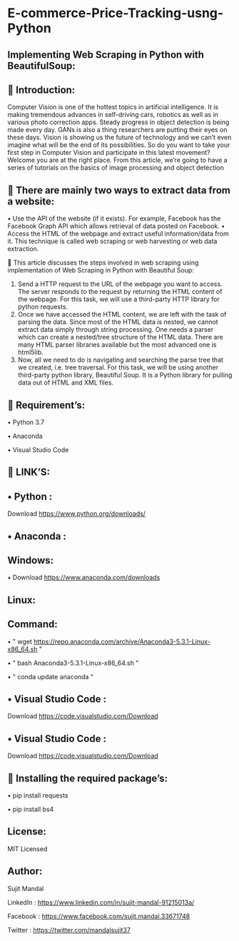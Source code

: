 # E-commerce-Price-Tracking-usng-Python

Implementing Web Scraping in Python with BeautifulSoup:
--------------------------------------------------------
 Introduction:
---------------
Computer Vision is one of the hottest topics in artificial intelligence. It is making tremendous advances in self-driving cars, robotics as well as in various photo correction apps. Steady progress in object detection is being made every day. GANs is also a thing researchers are putting their eyes on these days. Vision is showing us the future of technology and we can’t even imagine what will be the end of its possibilities.
So do you want to take your first step in Computer Vision and participate in this latest movement? Welcome you are at the right place. From this article, we’re going to have a series of tutorials on the basics of image processing and object detection

	There are mainly two ways to extract data from a website:
-----------------------------------------------------------
•	Use the API of the website (if it exists). For example, Facebook has the Facebook Graph API which allows retrieval of data posted on Facebook.
•	Access the HTML of the webpage and extract useful information/data from it. This technique is called web scraping or web harvesting or web data extraction.

	This article discusses the steps involved in web scraping using  implementation of Web Scraping in Python with Beautiful Soup:
1.	Send a HTTP request to the URL of the webpage you want to access. The server responds to the request by returning the HTML content of the webpage. For this task, we will use a third-party HTTP library for python requests.
2.	Once we have accessed the HTML content, we are left with the task of parsing the data. Since most of the HTML data is nested, we cannot extract data simply through string processing. One needs a parser which can create a nested/tree structure of the HTML data. There are many HTML parser libraries available but the most advanced one is html5lib.
3.	Now, all we need to do is navigating and searching the parse tree that we created, i.e. tree traversal. For this task, we will be using another third-party python library, Beautiful Soup. It is a Python library for pulling data out of HTML and XML files.

 Requirement’s:
-----------------

• Python 3.7

• Anaconda

• Visual Studio Code

 LINK’S:
---------

• Python : 
----------
Download https://www.python.org/downloads/

• Anaconda : 
------------
Windows:
-------
• Download https://www.anaconda.com/downloads

Linux:
------
Command:
-------
• " wget https://repo.anaconda.com/archive/Anaconda3-5.3.1-Linux-x86_64.sh "

• " bash Anaconda3-5.3.1-Linux-x86_64.sh "

• " conda update anaconda "

• Visual Studio Code :
----------------------
Download https://code.visualstudio.com/Download

• Visual Studio Code :
----------------------
Download https://code.visualstudio.com/Download

 Installing the required package’s:
-------------------------------------

•	pip install requests

•	pip install bs4

License:
--------
MIT Licensed

Author:
-------
Sujit Mandal

LinkedIn : https://www.linkedin.com/in/sujit-mandal-91215013a/

Facebook : https://www.facebook.com/sujit.mandal.33671748

Twitter : https://twitter.com/mandalsujit37
